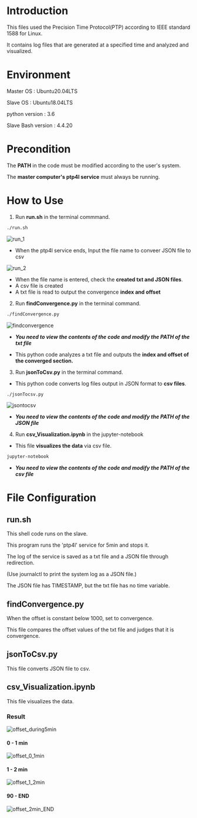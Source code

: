 # Introduction
This files used the Precision Time Protocol(PTP) according to IEEE standard 1588 for Linux.

It contains log files that are generated at a specified time and analyzed and visualized.

# Environment
Master OS : Ubuntu20.04LTS

Slave OS : Ubuntu18.04LTS

python version : 3.6

Slave Bash version : 4.4.20



# Precondition
The **PATH** in the code must be modified according to the user's system.

The **master computer's ptp4l service** must always be running.


# How to Use
1. Run **run.sh** in the terminal commmand.
```sh
./run.sh
```

![run_1](https://user-images.githubusercontent.com/33818414/88355198-982f8780-cd9e-11ea-98a2-49bd8e57a874.png)


- When the ptp4l service ends, Input the file name to conveer JSON file to csv


![run_2](https://user-images.githubusercontent.com/33818414/88355201-9a91e180-cd9e-11ea-8b92-69e487946bf3.png)


- When the file name is entered, check the **created txt and JSON files**.
- A csv file is created
- A txt file is read to output the convergence **index and offset**

2. Run **findConvergence.py** in the terminal command.
```sh
./findConvergence.py
```

![findconvergence](https://user-images.githubusercontent.com/33818414/88164325-f188a100-cc4e-11ea-86bd-05f1b6e6fc15.png)
- ***You need to view the contents of the code and modify the PATH of the txt file***

- This python code analyzes a txt file and outputs the **index and offset of the converged section.**


3. Run **jsonToCsv.py** in the terminal command.
- This python code converts log files output in JSON format to **csv files**.
```sh
./jsonTocsv.py
```

![jsontocsv](https://user-images.githubusercontent.com/33818414/88164338-f51c2800-cc4e-11ea-8b02-a79a21311d3b.png)

- ***You need to view the contents of the code and modify the PATH of the JSON file***


4. Run **csv_Visualization.ipynb** in the jupyter-notebook
- This file **visualizes the data** via csv file.
 ```sh
 jupyter-notebook
 ```
 - ***You need to view the contents of the code and modify the PATH of the csv file***




# File Configuration

## run.sh
This shell code runs on the slave. 

This program runs the 'ptp4l' service for 5min and stops it.

The log of the service is saved as a txt file and a JSON file through redirection.

(Use journalctl to print the system log as a JSON file.)

The JSON file has TIMESTAMP, but the txt file has no time variable.


## findConvergence.py
When the offset is constant below 1000, set to convergence.

This file compares the offset values of the txt file and judges that it is convergence.

## jsonToCsv.py
This file converts JSON file to csv.


## csv_Visualization.ipynb
This file visualizes the data.


### Result
![offset_during5min](https://user-images.githubusercontent.com/33818414/88353819-e7bf8480-cd99-11ea-9e49-eb44e81a3b55.png)



#### 0 - 1 min
![offset_0_1min](https://user-images.githubusercontent.com/33818414/88353830-ebeba200-cd99-11ea-98f6-d5f77fd65f1a.png)


#### 1 - 2 min
![offset_1_2min](https://user-images.githubusercontent.com/33818414/88353832-ee4dfc00-cd99-11ea-9a1a-2081245a0c1e.png)


#### 90 - END
![offset_2min_END](https://user-images.githubusercontent.com/33818414/88353834-f0b05600-cd99-11ea-8500-d20fe421af10.png)


